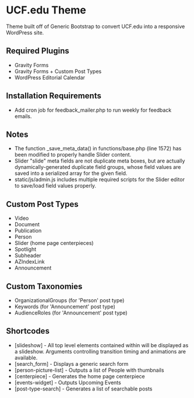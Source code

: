 # UCF.edu Theme

Theme built off of Generic Bootstrap to convert UCF.edu into a responsive WordPress site.

## Required Plugins

* Gravity Forms
* Gravity Forms + Custom Post Types
* WordPress Editorial Calendar

## Installation Requirements

* Add cron job for feedback_mailer.php to run weekly for feedback emails.

## Notes

* The function _save_meta_data() in functions/base.php (line 1572) has been modified to properly handle Slider content.
* Slider "slide" meta fields are not duplicate meta boxes, but are actually dynamically-generated duplicate field groups, whose field values are saved into a serialized array for the given field.
* static/js/admin.js includes multiple required scripts for the Slider editor to save/load field values properly.

## Custom Post Types

* Video
* Document
* Publication
* Person
* Slider (home page centerpieces)
* Spotlight
* Subheader
* AZIndexLink
* Announcement

## Custom Taxonomies

* OrganizationalGroups (for 'Person' post type)
* Keywords (for 'Announcement' post type)
* AudienceRoles (for 'Announcement' post type)

## Shortcodes

* [slideshow] - All top level elements contained within will be displayed as a slideshow.  Arguments controlling transition timing and animations are available.
* [search_form] - Displays a generic search form
* [person-picture-list] - Outputs a list of People with thumbnails
* [centerpiece] - Generates the home page centerpiece
* [events-widget] - Outputs Upcoming Events
* [post-type-search] - Generates a list of searchable posts